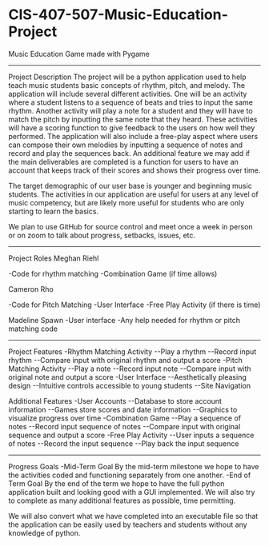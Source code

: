# CIS-407-507-Music-Education-Project
Music Education Game made with Pygame

-------------------------------------------------------------------------
Project Description
The project will be a python application used to help teach music students basic concepts of rhythm, pitch, and melody. The application will include several different activities. One will be an activity where a student listens to a sequence of beats and tries to input the same rhythm. Another activity will play a note for a student and they will have to match the pitch by inputting the same note that they heard. These activities will have a scoring function to give feedback to the users on how well they performed. The application will also include a free-play aspect where users can compose their own melodies by inputting a sequence of notes and record and play the sequences back. An additional feature we may add if the main deliverables are completed is a function for users to have an account that keeps track of their scores and shows their progress over time.

The target demographic of our user base is younger and beginning music students. The activities in our application are useful for users at any level of music competency, but are likely more useful for students who are only starting to learn the basics.

We plan to use GitHub for source control and meet once a week in person or on zoom to talk about progress, setbacks, issues, etc.

-------------------------------------------------------------------------
Project Roles
Meghan Riehl

-Code for rhythm matching
-Combination Game (if time allows)


Cameron Rho

-Code for Pitch Matching
-User Interface
-Free Play Activity (if there is time)


Madeline Spawn
-User interface
-Any help needed for rhythm or pitch matching code

-------------------------------------------------------------------------
Project Features
-Rhythm Matching Activity
 --Play a rhythm
 --Record input rhythm
 --Compare input with original rhythm and output a score
-Pitch Matching Activity
 --Play a note
 --Record input note
 --Compare input with original note and output a score
-User Interface
 --Aesthetically pleasing design
 --Intuitive controls accessible to young students
 --Site Navigation

Additional Features
-User Accounts
 --Database to store account information
 --Games store scores and date information
 --Graphics to visualize progress over time
-Combination Game
 --Play a sequence of notes
 --Record input sequence of notes
 --Compare input with original sequence and output a score
-Free Play Activity
 --User inputs a sequence of notes
 --Record the input sequence
 --Play back the input sequence

-------------------------------------------------------------------------
Progress Goals
-Mid-Term Goal
By the mid-term milestone we hope to have the activities coded and functioning separately from one another.
-End of Term Goal
By the end of the term we hope to have the full python application built and looking good with a GUI implemented. We will also try to complete as many additional features as possible, time permitting.

We will also convert what we have completed into an executable file so that the application can be easily used by teachers and students without any knowledge of python.
